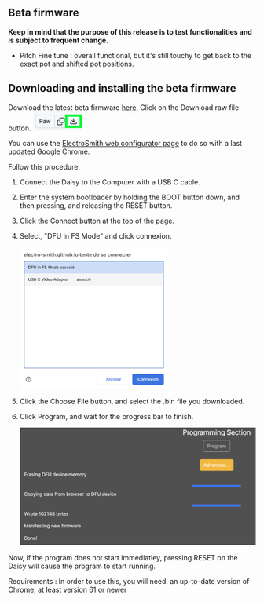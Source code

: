 ## Beta firmware

**Keep in mind that the purpose of this release is to test functionalities and is subject to frequent change.**
- Pitch Fine tune : overall functional, but it's still touchy to get back to the exact pot and shifted pot positions.

## Downloading and installing the beta firmware

Download the latest beta firmware [here](https://github.com/OmsInSerial/Eurorack/blob/a56d0bad11b1bcb0b248de3fc0dd87fe343cce45/FM%20Einheit/files/FMEinheit_beta.bin). Click on the Download raw file button.
 <img src="pics/Download_bin.png" width="100">

You can use the [ElectroSmith web configurator page](https://electro-smith.github.io/Programmer/) to do so with a last updated Google Chrome.

Follow this procedure:

1. Connect the Daisy to the Computer with a USB C cable.

2. Enter the system bootloader by holding the BOOT button down, and then pressing, and releasing the RESET button.

3. Click the Connect button at the top of the page.

4. Select, "DFU in FS Mode" and click connexion.

   <img src="pics/DPSMconnect.png" width="300">

5. Click the Choose File button, and select the .bin file you downloaded.

6. Click Program, and wait for the progress bar to finish.

   <img src="pics/FlashingProcess.png" width="500">

Now, if the program does not start immediatley, pressing RESET on the Daisy will cause the program to start running.

Requirements : 
In order to use this, you will need: an up-to-date version of Chrome, at least version 61 or newer
